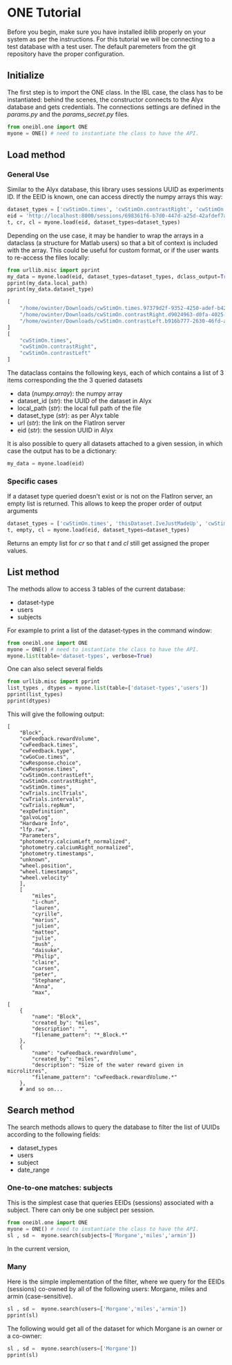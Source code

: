 # ONE Tutorial

Before you begin, make sure you have installed ibllib properly on your system as per the instructions.
For this tutorial we will be connecting to a  test database with a test user. The default paremeters from the git repository have the proper configuration.


## Initialize


The first step is to import the ONE class. In the IBL case, the class has to be instantiated: behind the scenes, the constructor connects to the Alyx database and gets credentials. The connections settings are defined in the *params.py* and the *params_secret.py* files.

```python
from oneibl.one import ONE
myone = ONE() # need to instantiate the class to have the API.
```

## Load method
### General Use
Similar to the Alyx database, this library uses sessions UUID as experiments ID.
If the EEID is known, one can access directly the numpy arrays this way:
```python
dataset_types = ['cwStimOn.times', 'cwStimOn.contrastRight', 'cwStimOn.contrastLeft']
eid = 'http://localhost:8000/sessions/698361f6-b7d0-447d-a25d-42afdef7a0da'
t, cr, cl = myone.load(eid, dataset_types=dataset_types)
```

Depending on the use case, it may be handier to wrap the arrays in a dataclass
(a structure for Matlab users) so that a bit of context is included with the array.
This could be useful for custom format, or if the user wants to re-access the files locally:
```python
from urllib.misc import pprint
my_data = myone.load(eid, dataset_types=dataset_types, dclass_output=True)
pprint(my_data.local_path)
pprint(my_data.dataset_type)
```
```python
[
    "/home/owinter/Downloads/cwStimOn.times.97379d2f-9352-4250-adef-b429501adae7.npy",
    "/home/owinter/Downloads/cwStimOn.contrastRight.d9024963-d0fa-4025-9d32-3afecf96c964.npy",
    "/home/owinter/Downloads/cwStimOn.contrastLeft.b916b777-2630-46fd-a545-09e18befde2e.npy"
]
[
    "cwStimOn.times",
    "cwStimOn.contrastRight",
    "cwStimOn.contrastLeft"
]
```
The dataclass contains the following keys, each of which contains a list of 3 items corresponding the the 3 queried datasets

-   data (*numpy.array*): the numpy array
-   dataset_id (*str*): the UUID of the dataset in Alyx
-   local_path (*str*): the local full path of the file
-   dataset_type (*str*): as per Alyx table
-   url (*str*): the link on the FlatIron server
-   eid (*str*): the session UUID in Alyx

It is also possible to query all datasets attached to a given session, in which case
the output has to be a dictionary:
```python
my_data = myone.load(eid)
```

### Specific cases
If a dataset type queried doesn't exist or is not on the FlatIron server, an empty list
is returned. This allows to keep the proper order of output arguments
```python
dataset_types = ['cwStimOn.times', 'thisDataset.IveJustMadeUp', 'cwStimOn.contrastLeft']
t, empty, cl = myone.load(eid, dataset_types=dataset_types)
```
Returns an empty list for *cr* so that *t* and *cl* still get assigned the proper values.

## List method
The methods allow to access 3 tables of the current database:
-   dataset-type
-   users
-   subjects

For example to print a list of the dataset-types in the command window:
```python
from oneibl.one import ONE
myone = ONE() # need to instantiate the class to have the API.
myone.list(table='dataset-types', verbose=True)
```

One can also select several fields

```python
from urllib.misc import pprint
list_types , dtypes = myone.list(table=['dataset-types','users'])
pprint(list_types)
pprint(dtypes)
```
This will give the following output:
```
[
    "Block",
    "cwFeedback.rewardVolume",
    "cwFeedback.times",
    "cwFeedback.type",
    "cwGoCue.times",
    "cwResponse.choice",
    "cwResponse.times",
    "cwStimOn.contrastLeft",
    "cwStimOn.contrastRight",
    "cwStimOn.times",
    "cwTrials.inclTrials",
    "cwTrials.intervals",
    "cwTrials.repNum",
    "expDefinition",
    "galvoLog",
    "Hardware Info",
    "lfp.raw",
    "Parameters",
    "photometry.calciumLeft_normalized",
    "photometry.calciumRight_normalized",
    "photometry.timestamps",
    "unknown",
    "wheel.position",
    "wheel.timestamps",
    "wheel.velocity"
    ],
    [
        "miles",
        "i-chun",
        "lauren",
        "cyrille",
        "marius",
        "julien",
        "matteo",
        "julie",
        "mush",
        "daisuke",
        "Philip",
        "claire",
        "carsen",
        "peter",
        "Stephane",
        "Anna",
        "max",

[
    {
        "name": "Block",
        "created_by": "miles",
        "description": "",
        "filename_pattern": "*_Block.*"
    },
    {
        "name": "cwFeedback.rewardVolume",
        "created_by": "miles",
        "description": "Size of the water reward given in microlitres",
        "filename_pattern": "cwFeedback.rewardVolume.*"
    },
    # and so on...
```


## Search method
The search methods allows to query the database to filter the list of UUIDs according to
the following fields:
-   dataset_types
-   users
-   subject
-   date_range

### One-to-one matches: subjects
This is the simplest case that queries EEIDs (sessions) associated with a subject. There can only
be one subject per session.

```python
from oneibl.one import ONE
myone = ONE() # need to instantiate the class to have the API.
sl , sd =  myone.search(subjects=['Morgane','miles','armin'])
```

In the current version,

### Many


Here is the simple implementation of the filter, where we query for the EEIDs (sessions) co-owned by
all of the following users: Morgane, miles and armin (case-sensitive).
```python
sl , sd =  myone.search(users=['Morgane','miles','armin'])
pprint(sl)
```

The following would get all of the dataset for which Morgane is an owner or a co-owner:
```python
sl , sd =  myone.search(users=['Morgane'])
pprint(sl)
```
